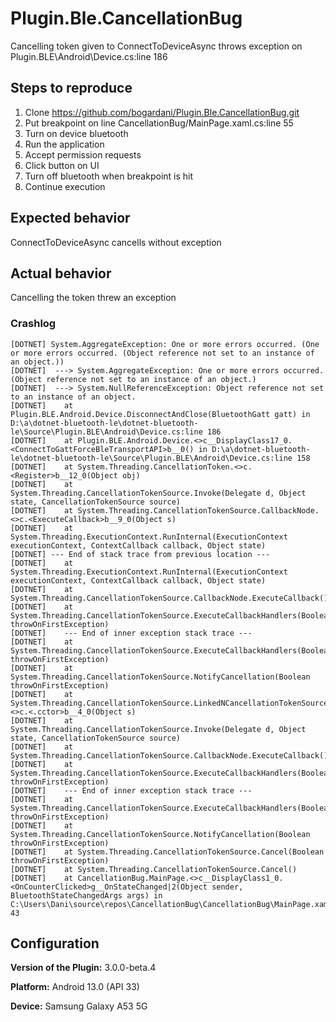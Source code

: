 # Plugin.Ble.CancellationBug

Cancelling token given to ConnectToDeviceAsync throws exception on Plugin.BLE\Android\Device.cs:line 186


## Steps to reproduce

1. Clone https://github.com/bogardani/Plugin.Ble.CancellationBug.git
2. Put breakpoint on line CancellationBug/MainPage.xaml.cs:line 55
3. Turn on device bluetooth
4. Run the application
5. Accept permission requests
6. Click button on UI
7. Turn off bluetooth when breakpoint is hit
8. Continue execution

## Expected behavior
ConnectToDeviceAsync cancells without exception

## Actual behavior
Cancelling the token threw an exception

### Crashlog
```
[DOTNET] System.AggregateException: One or more errors occurred. (One or more errors occurred. (Object reference not set to an instance of an object.))
[DOTNET]  ---> System.AggregateException: One or more errors occurred. (Object reference not set to an instance of an object.)
[DOTNET]  ---> System.NullReferenceException: Object reference not set to an instance of an object.
[DOTNET]    at Plugin.BLE.Android.Device.DisconnectAndClose(BluetoothGatt gatt) in D:\a\dotnet-bluetooth-le\dotnet-bluetooth-le\Source\Plugin.BLE\Android\Device.cs:line 186
[DOTNET]    at Plugin.BLE.Android.Device.<>c__DisplayClass17_0.<ConnectToGattForceBleTransportAPI>b__0() in D:\a\dotnet-bluetooth-le\dotnet-bluetooth-le\Source\Plugin.BLE\Android\Device.cs:line 158
[DOTNET]    at System.Threading.CancellationToken.<>c.<Register>b__12_0(Object obj)
[DOTNET]    at System.Threading.CancellationTokenSource.Invoke(Delegate d, Object state, CancellationTokenSource source)
[DOTNET]    at System.Threading.CancellationTokenSource.CallbackNode.<>c.<ExecuteCallback>b__9_0(Object s)
[DOTNET]    at System.Threading.ExecutionContext.RunInternal(ExecutionContext executionContext, ContextCallback callback, Object state)
[DOTNET] --- End of stack trace from previous location ---
[DOTNET]    at System.Threading.ExecutionContext.RunInternal(ExecutionContext executionContext, ContextCallback callback, Object state)
[DOTNET]    at System.Threading.CancellationTokenSource.CallbackNode.ExecuteCallback()
[DOTNET]    at System.Threading.CancellationTokenSource.ExecuteCallbackHandlers(Boolean throwOnFirstException)
[DOTNET]    --- End of inner exception stack trace ---
[DOTNET]    at System.Threading.CancellationTokenSource.ExecuteCallbackHandlers(Boolean throwOnFirstException)
[DOTNET]    at System.Threading.CancellationTokenSource.NotifyCancellation(Boolean throwOnFirstException)
[DOTNET]    at System.Threading.CancellationTokenSource.LinkedNCancellationTokenSource.<>c.<.cctor>b__4_0(Object s)
[DOTNET]    at System.Threading.CancellationTokenSource.Invoke(Delegate d, Object state, CancellationTokenSource source)
[DOTNET]    at System.Threading.CancellationTokenSource.CallbackNode.ExecuteCallback()
[DOTNET]    at System.Threading.CancellationTokenSource.ExecuteCallbackHandlers(Boolean throwOnFirstException)
[DOTNET]    --- End of inner exception stack trace ---
[DOTNET]    at System.Threading.CancellationTokenSource.ExecuteCallbackHandlers(Boolean throwOnFirstException)
[DOTNET]    at System.Threading.CancellationTokenSource.NotifyCancellation(Boolean throwOnFirstException)
[DOTNET]    at System.Threading.CancellationTokenSource.Cancel(Boolean throwOnFirstException)
[DOTNET]    at System.Threading.CancellationTokenSource.Cancel()
[DOTNET]    at CancellationBug.MainPage.<>c__DisplayClass1_0.<OnCounterClicked>g__OnStateChanged|2(Object sender, BluetoothStateChangedArgs args) in C:\Users\Dani\source\repos\CancellationBug\CancellationBug\MainPage.xaml.cs:line 43
```

## Configuration

**Version of the Plugin:** 3.0.0-beta.4

**Platform:** Android 13.0 (API 33)

**Device:** Samsung Galaxy A53 5G
